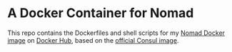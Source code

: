 # A Docker Container for Nomad

This repo contains the Dockerfiles and shell scripts for my [Nomad Docker
image][1] on [Docker Hub][2], based on the [official Consul image][3].

[1]: https://registry.hub.docker.com/vancluever/nomad/
[2]: https://hub.docker.com/
[3]: https://registry.hub.docker.com/_/consul/
